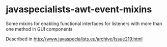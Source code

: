 javaspecialists-awt-event-mixins
================================
Some mixins for enabling functional interfaces for listeners with more than one
method in GUI components

Described in http://www.javaspecialists.eu/archive/Issue219.html
